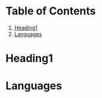 
# Table of Contents

1.  [Heading1](#orgb3ab18c)
2.  [Languages](#org493db8d)


<a id="orgb3ab18c"></a>

# Heading1


<a id="org493db8d"></a>

# Languages

